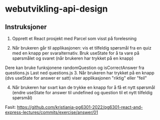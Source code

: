 # webutvikling-api-design

## Instruksjoner

1. Opprett et React prosjekt med Parcel som visst på forelesning

2. Når brukeren går til applikasjonen: vis et tilfeldig spørsmål fra en quiz med en knapp per svaralternativ. Bruk useState for å ta vare på spørsmålet og svaret (når brukeren har trykket på en knapp)

Dere kan bruke funksjonene randomQuestion og isCorrectAnswer fra questions.js   Last ned questions.js
3. Når brukeren har trykket på en knapp (dvs useState for answer er satt) viser applikasjonen "riktig" eller "feil"

4. Når brukeren har svart kan de trykke en knapp for å få et nytt spørsmål (endre useState for answer til undefined og question til et nytt tilfeldig spørsmål)

Fasit: https://github.com/kristiania-pg6301-2022/pg6301-react-and-express-lectures/commits/exercise/answer/01